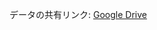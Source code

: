データの共有リンク: [Google Drive](https://drive.google.com/drive/folders/1bstapbT3zKmQz3oHY-A9gLuMY1bTIz-K?usp=drive_link)